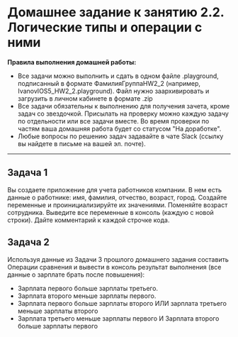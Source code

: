 # Домашнее задание к занятию 2.2. Логические типы и операции с ними

**Правила выполнения домашней работы:** 
* Все задачи можно выполнить и сдать в одном файле .playground, подписанный в формате ФамилияГруппаHW2_2 (например, IvanovIOS5_HW2_2.playground). Файл нужно заархивировать и загрузить в личном кабинете в формате .zip
* Все задачи обязательны к выполнению для получения зачета, кроме задач со звездочкой. Присылать на проверку можно каждую задачу по отдельности или все задачи вместе. Во время проверки по частям ваша домашняя работа будет со статусом "На доработке".
* Любые вопросы по решению задач задавайте в чате Slack (ссылку вы найдете в письме на вашей эл. почте).

---
## Задача 1

Вы создаете приложение для учета работников компании. В нем есть данные о работнике: имя, фамилия, отчество, возраст, город.
Создайте переменные и проинициализируйте их значениями.
Поменяйте возраст сотрудника.
Выведите все переменные в консоль (каждую с новой строки).
Дайте комментарий к каждой строчке кода.

## Задача 2
Используя данные из Задачи 3 прошлого домашнего задания составить Операции сравнения и вывести в консоль результат выполнения (все данные о зарплате брать после повышения):
* Зарплата первого больше зарплаты третьего.
* Зарплата второго меньше зарплаты первого.
* Зарплата первого больше зарплаты второго ИЛИ зарплата третьего меньше зарплаты второго
* Зарплата третьего меньше зарплаты первого И Зарплата второго больше зарплаты первого
